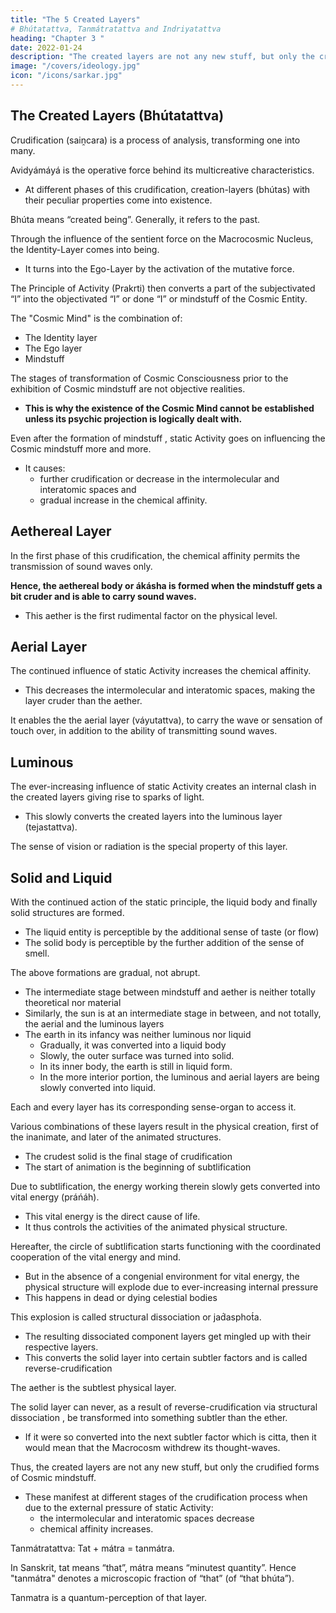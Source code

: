 ```yaml
---
title: "The 5 Created Layers"
# Bhútatattva, Tanmátratattva and Indriyatattva
heading: "Chapter 3 "
date: 2022-01-24
description: "The created layers are not any new stuff, but only the crudified forms of Cosmic mindstuff."
image: "/covers/ideology.jpg"
icon: "/icons/sarkar.jpg"
---
```



## The Created Layers (Bhútatattva)

Crudification (saiṋcara) is a process of analysis, transforming one into many. 

Avidyámáyá is the operative force behind its multicreative characteristics. 
- At different phases of this crudification, <!--  or --> creation-layers (bhútas) with their peculiar properties come into existence.

Bhúta means “created being”. Generally, it refers to the past. 

Through the influence of the sentient force on the Macrocosmic Nucleus<!-- Puruśottama -->, the Identity-Layer <!-- Mahattattva --> comes into being. 
- It turns into the Ego-Layer <!-- Ahaḿtattva --> by the activation of the mutative force. <!--  this Mahattattva is metamorphosed into ;  -->

The Principle of Activity (Prakrti) then converts a part of the subjectivated “I” into the objectivated “I” or done “I” or mindstuff of the Cosmic Entity. 

The "Cosmic Mind" is the combination of:
- The Identity layer
- The Ego layer<!--  Mahattattva, Ahaḿtattva and citta.-->
- Mindstuff  

The stages of transformation of Cosmic Consciousness prior to the exhibition of Cosmic <!-- citta --> mindstuff are not objective realities. 
- **This is why <!--  in the strict sense of the term, and as such --> the existence of the Cosmic Mind cannot be established unless<!--  and until --> its psychic projection is logically dealt with.**

Even after the formation of mindstuff <!-- citta -->, static Activity<!--  Prakrti --> goes on influencing the Cosmic mindstuff more and more.
- It causes:
  - further crudification or decrease in the intermolecular and interatomic spaces and 
  - gradual increase in the chemical affinity.


## Aethereal Layer

In the first phase of this crudification, the chemical affinity permits the transmission of sound waves only. 

**Hence, the aethereal body or ákásha is formed when the mindstuff gets a bit cruder and is able to carry sound waves.**
- This aether <!-- ákásha --> is the first rudimental factor on the physical level.


## Aerial Layer

The continued influence of static Activity <!-- Prakrti --> increases the chemical affinity. 
- This decreases the intermolecular and interatomic spaces, making the <!-- factor or bhúta --> layer cruder than the aether<!-- ákásha -->. 

It enables the <!-- second factor, as --> the aerial layer (váyutattva), to carry the wave or sensation of touch over, in addition to the ability <!-- extant capacity --> of transmitting sound waves.


## Luminous

The ever-increasing influence of static Activity <!-- Prakrti --> creates an internal clash in the created layers <!-- váyubhúta --> giving rise to sparks of light.
- This slowly converts the created layers <!-- váyubhúta --> into the luminous layer (tejastattva). 

The sense of vision or radiation <!-- of rúpatanmátra --> is the special property of this layer. <!-- luminous factor. -->


## Solid and Liquid

With the continued action of the static principle, the liquid body and finally solid structures are formed. 
- The liquid entity is perceptible by the additional sense of taste (or flow)
- The solid body is perceptible by the further addition of the sense of smell.

The above formations are gradual, not abrupt. 
- The intermediate stage between mindstuff and aether is neither totally theoretical <!-- abstract --> nor material
- Similarly, the sun is at an intermediate stage in between, and not totally, the aerial and the luminous layers
- The earth in its infancy was neither luminous nor liquid
  - Gradually, it was converted into a liquid body
  - Slowly, the outer surface was turned into solid. 
  - In its inner body, the earth is still in liquid form. 
  - In the more interior portion, the luminous and aerial <!-- gaseous --> layers are being slowly converted into liquid.

Each and every layer<!--  bhúta --> has its corresponding sense-organ to access it. <!-- is accessible to a certain sense of conceptions or perceptions, by which the sensory organs recognize or classify it.  -->

Various combinations of these layers <!-- bhútatattvas --> result in the physical creation, first of the inanimate, and later of the animated structures. 
- The crudest solid is the final stage of crudification <!-- saiṋcara. -->
- The start of animation <!-- stage --> is the beginning of subtlification <!-- the process of pratisaiṋcara. -->

Due to subtlification, the energy <!-- or práńa --> working therein slowly gets converted into vital energy (práńáh). 
- This vital energy is the direct cause of life. 
- It thus controls the activities of the animated physical structure. 

Hereafter, the circle of subtlification <!-- pratisaiṋcara --> starts functioning with the coordinated cooperation of the vital energy <!-- práńáh --> and mind. 
- But in the absence of a congenial environment for vital energy, the physical structure will explode due to ever-increasing internal pressure
- This <!--  the práńáh to get expressed, as in the case of --> happens in dead or dying celestial bodies

This explosion is called structural dissociation or jad́asphot́a. 
- The resulting dissociated component layers <!-- (dissociated as a result of jad́asphot́a) --> get mingled up with their respective layers<!-- tattvas -->.
- This converts the solid layer <!-- This process of jad́asphot́a, as a result of which the crudest factor, --> into certain subtler factors and is called reverse-crudification<!-- , may be termed “negative saiṋcara”. --> 

The aether<!--  factor --> is the subtlest physical layer.

The solid layer can never, as a result of reverse-crudification via structural dissociation <!-- negative saiṋcara or jad́asphot́a -->, be transformed into something subtler than the ether.
- If it were so converted into the next subtler factor which is citta, then it would mean that the Macrocosm withdrew its thought-waves.

Thus, the created layers <!-- bhútas --> are not any new stuff, but only the crudified forms of Cosmic mindstuff. 
- These manifest at different stages of the crudification <!-- saiṋcara --> process when due to the external pressure of static Activity<!-- Prakrti -->:
  - the intermolecular and interatomic spaces decrease
  - chemical affinity increases.

Tanmátratattva: Tat + mátra = tanmátra. 

In Sanskrit, tat means “that”, mátra means “minutest quantity”. Hence "tanmátra" denotes a microscopic fraction of “that” (of “that bhúta”).

Tanmatra is a quantum-perception of that layer. 

<!-- According to the philosophy of Ananda Marga, --> 
